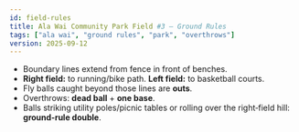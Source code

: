 ```yaml
---
id: field-rules
title: Ala Wai Community Park Field #3 — Ground Rules
tags: ["ala wai", "ground rules", "park", "overthrows"]
version: 2025-09-12
---
```


- Boundary lines extend from fence in front of benches.  
- **Right field:** to running/bike path. **Left field:** to basketball courts.  
- Fly balls caught beyond those lines are **outs**.  
- Overthrows: **dead ball** + **one base**.  
- Balls striking utility poles/picnic tables or rolling over the right‑field hill: **ground‑rule double**.